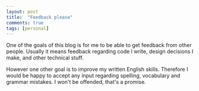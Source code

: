 ```yaml
---
layout: post
title:  "Feedback please"
comments: true
tags: [personal]
---
```



One of the goals of this blog is for me to be able to get feedback from other people. Usually it means feedback regarding code I write, design decisions I make, and other technical stuff. 

However one other goal is to improve my written English skills. Therefore I would be happy to accept any input regarding spelling, vocabulary and grammar mistakes. I won't be offended, that's a promise.

